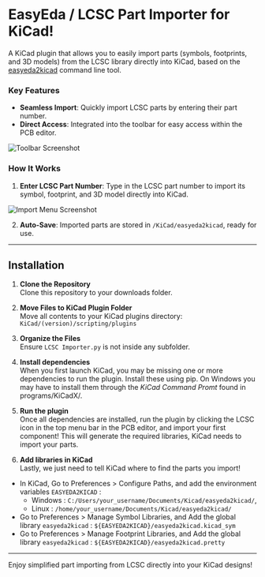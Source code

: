 # EasyEda / LCSC Part Importer for KiCad!

A KiCad plugin that allows you to easily import parts (symbols, footprints, and 3D models) from the LCSC library directly into KiCad, based on the [easyeda2kicad](https://github.com/uPesy/easyeda2kicad.py) command line tool.

### Key Features
- **Seamless Import**: Quickly import LCSC parts by entering their part number.
- **Direct Access**: Integrated into the toolbar for easy access within the PCB editor.
  
![Toolbar Screenshot](https://github.com/user-attachments/assets/d925aedc-483a-429f-ae3e-cf4fea454317)

### How It Works
1. **Enter LCSC Part Number**: Type in the LCSC part number to import its symbol, footprint, and 3D model directly into KiCad.

![Import Menu Screenshot](https://github.com/user-attachments/assets/8438877e-8ba5-46f7-bc8d-0552915c4243)

2. **Auto-Save**: Imported parts are stored in `/KiCad/easyeda2kicad`, ready for use.

---

## Installation

1. **Clone the Repository**  
   Clone this repository to your downloads folder.

2. **Move Files to KiCad Plugin Folder**  
   Move all contents to your KiCad plugins directory:  
   `KiCad/(version)/scripting/plugins`

4. **Organize the Files**  
   Ensure `LCSC Importer.py` is not inside any subfolder.

5. **Install dependencies**  
   When you first launch KiCad, you may be missing one or more dependencies to run the plugin. Install these using pip.
   On Windows you may have to install them through the _KiCad Command Promt_ found in programs/KiCadX/.

6. **Run the plugin**  
   Once all dependencies are installed, run the plugin by clicking the LCSC icon in the top menu bar in the PCB editor, and import your first component!
   This will generate the required libraries, KiCad needs to import your parts.

8. **Add libraries in KiCad**  
   Lastly, we just need to tell KiCad where to find the parts you import!
  - In KiCad, Go to Preferences > Configure Paths, and add the environment variables `EASYEDA2KICAD` :
    - Windows : `C:/Users/your_username/Documents/Kicad/easyeda2kicad/`,
    - Linux : `/home/your_username/Documents/Kicad/easyeda2kicad/`
  - Go to Preferences > Manage Symbol Libraries, and Add the global library `easyeda2kicad` : `${EASYEDA2KICAD}/easyeda2kicad.kicad_sym`
  - Go to Preferences > Manage Footprint Libraries, and Add the global library `easyeda2kicad` : `${EASYEDA2KICAD}/easyeda2kicad.pretty`

---

Enjoy simplified part importing from LCSC directly into your KiCad designs!
